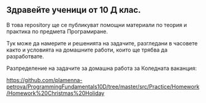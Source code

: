 ## Здравейте ученици от 10 Д клас.

В това repository ще се публикуват помощни материали по теория и практика по предмета Програмиране.

Тук може да намерите и решенията на задачите, разгледани в часовете както и условията на домашните работи, които ще
трябва да разработвате.

Разпределение на задачите за домашна работа за Коледната ваканция:

https://github.com/plamenna-petrova/ProgrammingFundamentals10D/tree/master/src/Practice/Homework/Homework%20Christmas%20Holiday

